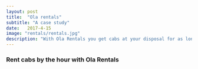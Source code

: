 ```yaml
---
layout: post
title:  "Ola rentals"
subtitle: "A case study"
date:   2017-4-15
image: "rentals/rentals.jpg"
description: "With Ola Rentals you get cabs at your disposal for as long as you want and travel to multiple destinations with just one booking within city limits."
---
```


<h3>
  Rent cabs by the hour with Ola Rentals
</h3>